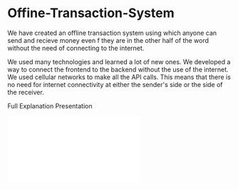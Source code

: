 # Offine-Transaction-System

We have created an offline transaction system using which anyone can send and recieve money even f they are in the other half of the word without the need of connecting to the internet.

We used many technologies and learned a lot of new ones. We developed a way to connect the frontend to the backend without the use of the internet. We used cellular networks to make all the API calls.  This means that there is no need for internet connectivity at either the sender's side or the side of the receiver.

Full Explanation Presentation

![Presentation](./assets/Offline-transaction-system.pdf)

